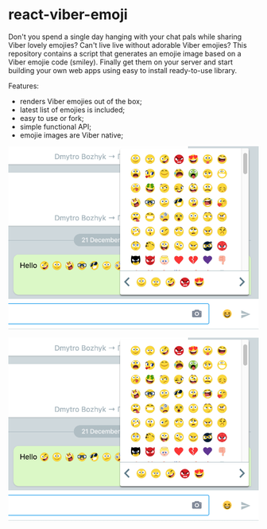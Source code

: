 # react-viber-emoji
Don't you spend a single day hanging with your chat pals while sharing Viber lovely emojies? Can't live live without adorable Viber emojies? 
This repository contains a script that generates an emojie image based on a Viber emojie code (smiley).
Finally get them on your server and start building your own web apps using easy to install ready-to-use library.

Features:
- renders Viber emojies out of the box;
- latest list of emojies is included;
- easy to use or fork;
- simple functional API;
- emojie images are Viber native;
<img src="docs/screenshot0.png" position="center" width="748">

![desktop page](docs/screenshot0.png "Preview")
